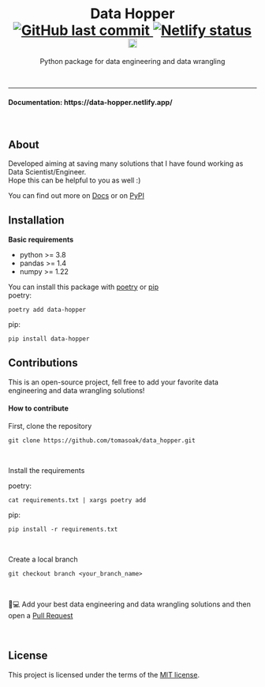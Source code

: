 <h1 align="center">
	Data Hopper
<br>
<a href="https://data-hopper.netlify.app/">
    <img alt="GitHub last commit" src="https://img.shields.io/github/last-commit/tomasoak/data_hopper">
    <img src="https://api.netlify.com/api/v1/badges/ec8a8e7a-e928-4711-9272-7206f2163125/deploy-status" alt="Netlify status">
</a>
  <a href="https://badge.fury.io/py/data-hopper"><img src="https://badge.fury.io/py/data-hopper.svg" alt="PyPI version" height="18"></a>
<br>
</h1>
<p align="center">
  Python package for data engineering and data wrangling
</p>

<br>

___
<h4>Documentation: https://data-hopper.netlify.app/</h4>


<br>

## About

Developed aiming at saving many solutions that I have found working as Data Scientist/Engineer.
<br>
Hope this can be helpful to you as well :)

You can find out more on [Docs](https://data-hopper.netlify.app/) or on [PyPI](https://pypi.org/project/data-hopper/)

## Installation
**Basic requirements**
  - python >= 3.8
  - pandas >= 1.4
  - numpy >= 1.22

You can install this package with [poetry](https://python-poetry.org/docs/) or [pip](https://pypi.org/project/pip/)
<br>
poetry:
```console
poetry add data-hopper
```
pip:
```console
pip install data-hopper
```


## Contributions
This is an open-source project, fell free to add your favorite data engineering and data wrangling solutions!

#### How to contribute
First, clone the repository
<br>
```console
git clone https://github.com/tomasoak/data_hopper.git
```
<br>

Install the requirements


poetry:
```console
cat requirements.txt | xargs poetry add
```
pip:
```console
pip install -r requirements.txt
```

<br>

Create a local branch
<br>
```console
git checkout branch <your_branch_name>
```

<br>

:rocket::computer: Add your best data engineering and data wrangling solutions and then open a [Pull Request](https://docs.github.com/en/pull-requests/collaborating-with-pull-requests/proposing-changes-to-your-work-with-pull-requests/about-pull-requests)

<br>

## License

This project is licensed under the terms of the [MIT license](https://github.com/tomasoak/datahopper/blob/master/LICENSE).
